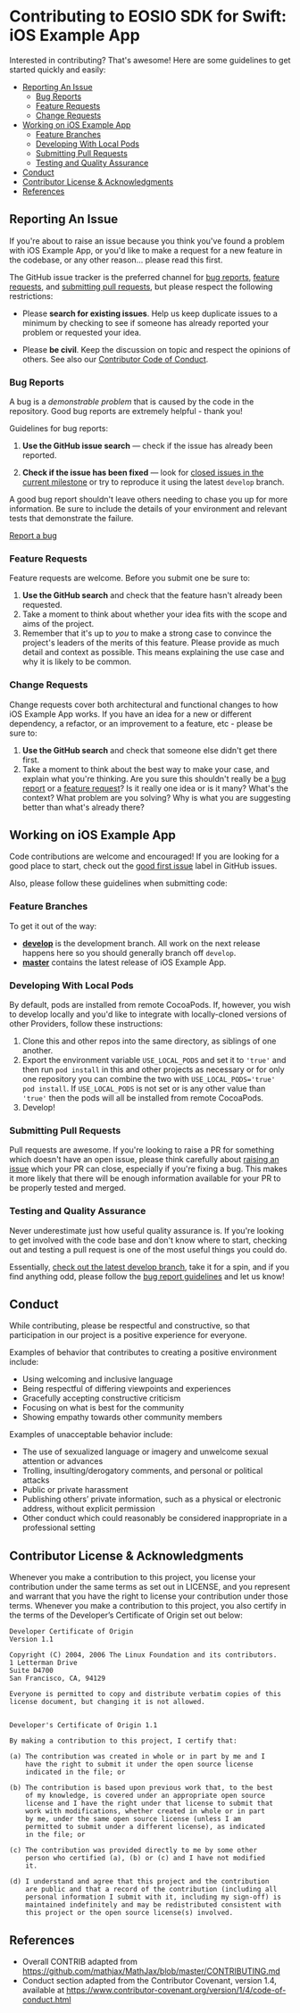 # Contributing to EOSIO SDK for Swift: iOS Example App

Interested in contributing? That's awesome! Here are some guidelines to get started quickly and easily:

- [Reporting An Issue](#reporting-an-issue)
  - [Bug Reports](#bug-reports)
  - [Feature Requests](#feature-requests)
  - [Change Requests](#change-requests)
- [Working on iOS Example App](#working-on-ios-example-app)
  - [Feature Branches](#feature-branches)
  - [Developing With Local Pods](#developing-with-local-pods)
  - [Submitting Pull Requests](#submitting-pull-requests)
  - [Testing and Quality Assurance](#testing-and-quality-assurance)
- [Conduct](#conduct)
- [Contributor License & Acknowledgments](#contributor-license--acknowledgments)
- [References](#references)

## Reporting An Issue

If you're about to raise an issue because you think you've found a problem with iOS Example App, or you'd like to make a request for a new feature in the codebase, or any other reason… please read this first.

The GitHub issue tracker is the preferred channel for [bug reports](#bug-reports), [feature requests](#feature-requests), and [submitting pull requests](#submitting-pull-requests), but please respect the following restrictions:

* Please **search for existing issues**. Help us keep duplicate issues to a minimum by checking to see if someone has already reported your problem or requested your idea.

* Please **be civil**. Keep the discussion on topic and respect the opinions of others. See also our [Contributor Code of Conduct](#conduct).

### Bug Reports

A bug is a _demonstrable problem_ that is caused by the code in the repository. Good bug reports are extremely helpful - thank you!

Guidelines for bug reports:

1. **Use the GitHub issue search** &mdash; check if the issue has already been reported.

1. **Check if the issue has been fixed** &mdash; look for [closed issues in the current milestone](/../../issues?q=is%3Aissue+is%3Aclosed) or try to reproduce it using the latest `develop` branch.

A good bug report shouldn't leave others needing to chase you up for more information. Be sure to include the details of your environment and relevant tests that demonstrate the failure.

[Report a bug](/../../issues/new?title=Bug%3A)

### Feature Requests

Feature requests are welcome. Before you submit one be sure to:

1. **Use the GitHub search** and check that the feature hasn't already been requested.
1. Take a moment to think about whether your idea fits with the scope and aims of the project.
1. Remember that it's up to *you* to make a strong case to convince the project's leaders of the merits of this feature. Please provide as much detail and context as possible. This means explaining the use case and why it is likely to be common.

### Change Requests

Change requests cover both architectural and functional changes to how iOS Example App works. If you have an idea for a new or different dependency, a refactor, or an improvement to a feature, etc - please be sure to:

1. **Use the GitHub search** and check that someone else didn't get there first.
1. Take a moment to think about the best way to make your case, and explain what you're thinking. Are you sure this shouldn't really be a [bug report](#bug-reports) or a [feature request](#feature-requests)? Is it really one idea or is it many? What's the context? What problem are you solving? Why is what you are suggesting better than what's already there?

## Working on iOS Example App

Code contributions are welcome and encouraged! If you are looking for a good place to start, check out the [good first issue](/../../labels/good%20first%20issue) label in GitHub issues.

Also, please follow these guidelines when submitting code:

### Feature Branches

To get it out of the way:

- **[develop](/../../tree/develop)** is the development branch. All work on the next release happens here so you should generally branch off `develop`.
- **[master](/../../tree/master)** contains the latest release of iOS Example App.

### Developing With Local Pods

By default, pods are installed from remote CocoaPods. If, however, you wish to develop locally and you'd like to integrate with locally-cloned versions of other Providers, follow these instructions:

1. Clone this and other repos into the same directory, as siblings of one another.
1. Export the environment variable `USE_LOCAL_PODS` and set it to `'true'` and then run `pod install` in this and other projects as necessary or for only one repository you can combine the two with `USE_LOCAL_PODS='true' pod install`.  If `USE_LOCAL_PODS` is not set or is any other value than `'true'` then the pods will all be installed from remote CocoaPods.
1. Develop!

### Submitting Pull Requests

Pull requests are awesome. If you're looking to raise a PR for something which doesn't have an open issue, please think carefully about [raising an issue](#reporting-an-issue) which your PR can close, especially if you're fixing a bug. This makes it more likely that there will be enough information available for your PR to be properly tested and merged.

### Testing and Quality Assurance

Never underestimate just how useful quality assurance is. If you're looking to get involved with the code base and don't know where to start, checking out and testing a pull request is one of the most useful things you could do.

Essentially, [check out the latest develop branch](#working-on-ios-example-app), take it for a spin, and if you find anything odd, please follow the [bug report guidelines](#bug-reports) and let us know!

## Conduct

While contributing, please be respectful and constructive, so that participation in our project is a positive experience for everyone.

Examples of behavior that contributes to creating a positive environment include:
- Using welcoming and inclusive language
- Being respectful of differing viewpoints and experiences
- Gracefully accepting constructive criticism
- Focusing on what is best for the community
- Showing empathy towards other community members

Examples of unacceptable behavior include:
- The use of sexualized language or imagery and unwelcome sexual attention or advances
- Trolling, insulting/derogatory comments, and personal or political attacks
- Public or private harassment
- Publishing others’ private information, such as a physical or electronic address, without explicit permission
- Other conduct which could reasonably be considered inappropriate in a professional setting

## Contributor License & Acknowledgments

Whenever you make a contribution to this project, you license your contribution under the same terms as set out in LICENSE, and you represent and warrant that you have the right to license your contribution under those terms. Whenever you make a contribution to this project, you also certify in the terms of the Developer’s Certificate of Origin set out below:

```
Developer Certificate of Origin
Version 1.1

Copyright (C) 2004, 2006 The Linux Foundation and its contributors.
1 Letterman Drive
Suite D4700
San Francisco, CA, 94129

Everyone is permitted to copy and distribute verbatim copies of this
license document, but changing it is not allowed.


Developer's Certificate of Origin 1.1

By making a contribution to this project, I certify that:

(a) The contribution was created in whole or in part by me and I
    have the right to submit it under the open source license
    indicated in the file; or

(b) The contribution is based upon previous work that, to the best
    of my knowledge, is covered under an appropriate open source
    license and I have the right under that license to submit that
    work with modifications, whether created in whole or in part
    by me, under the same open source license (unless I am
    permitted to submit under a different license), as indicated
    in the file; or

(c) The contribution was provided directly to me by some other
    person who certified (a), (b) or (c) and I have not modified
    it.

(d) I understand and agree that this project and the contribution
    are public and that a record of the contribution (including all
    personal information I submit with it, including my sign-off) is
    maintained indefinitely and may be redistributed consistent with
    this project or the open source license(s) involved.
```

## References

* Overall CONTRIB adapted from https://github.com/mathjax/MathJax/blob/master/CONTRIBUTING.md
* Conduct section adapted from the Contributor Covenant, version 1.4, available at https://www.contributor-covenant.org/version/1/4/code-of-conduct.html